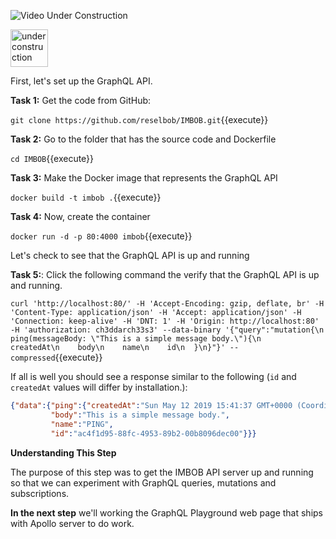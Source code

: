 ![Video Under Construction](https://raw.githubusercontent.com/reselbob/katacoda-scenarios/master/understanding-graphql-using-imbob/images/video-under-construction.jpg)
 
<img src="http://www.gosc.org/_Media/under-construction-yellow-d_med.png" width="60" alt="under construction" />

First, let's set up the GraphQL API.

**Task 1:** Get the code from GitHub:

`git clone https://github.com/reselbob/IMBOB.git`{{execute}}

**Task 2:** Go to the folder that has the source code and Dockerfile

`cd IMBOB`{{execute}}

**Task 3:** Make the Docker image that represents the GraphQL API

`docker build -t imbob .`{{execute}}

**Task 4:** Now, create the container

`docker run -d -p 80:4000 imbob`{{execute}}


Let's check to see that the GraphQL API is up and running

**Task 5:**: Click the following command the verify that the GraphQL API is up and running.

`curl 'http://localhost:80/' -H 'Accept-Encoding: gzip, deflate, br' -H 'Content-Type: application/json' -H 'Accept: application/json' -H 'Connection: keep-alive' -H 'DNT: 1' -H 'Origin: http://localhost:80' -H 'authorization: ch3ddarch33s3' --data-binary '{"query":"mutation{\n  ping(messageBody: \"This is a simple message body.\"){\n    createdAt\n    body\n    name\n    id\n  }\n}"}' --compressed`{{execute}}

If all is well you should see a response similar to the following 
(`id` and `createdAt` values will differ by installation.):

```JSON
{"data":{"ping":{"createdAt":"Sun May 12 2019 15:41:37 GMT+0000 (Coordinated Universal Time)",
         "body":"This is a simple message body.",
         "name":"PING",
         "id":"ac4f1d95-88fc-4953-89b2-00b8096dec00"}}}
```

**Understanding This Step**

The purpose of this step was to get the IMBOB API server up and running so that we can experiment with
GraphQL queries, mutations and subscriptions.

**In the next step** we'll working the GraphQL Playground web page that ships with Apollo server to do work.